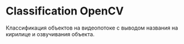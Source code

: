 # Classification OpenCV
Классификация объектов на видеопотоке с выводом названия на кирилице и озвучивания объекта.
